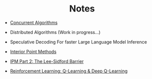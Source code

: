 <h1 style="text-align: center;">Notes</h1>

* [Concurrent Algorithms](concurrent_algo/concurrent_algo.md)
* Distributed Algorithms (Work in progress...)

* Speculative Decoding For faster Large Language Model Inference

* [Interior Point Methods](IPM/ipm.md)
* [IPM Part 2: The Lee-Sidford Barrier](IPM_lee_sidford/ipm_lee_sidford.md)
* [Reinforcement Learning: Q-Learning \& Deep Q-Learning](q_learning/q_learning.md)